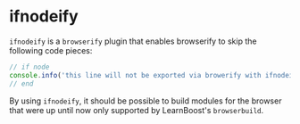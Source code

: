 ifnodeify
==============

`ifnodeify` is a `browserify` plugin that enables browserify to skip the following code pieces:

```javascript
// if node
console.info('this line will not be exported via browerify with ifnodeify');
// end
```

By using `ifnodeify`, it should be possible to build modules for the browser that were up until now only supported by LearnBoost's `browserbuild`.
